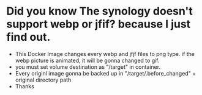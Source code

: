 # Did you know The synology doesn't support webp or jfif? because I just find out.
- This Docker Image changes every webp and jfjf files to png type. if the webp picture is animated, it will be gonna changed to gif.
- you must set volume destination as "/target" in container.
- Every originl image gonna be backed up in "/target/.before_changed" + original directory path
- Thanks
